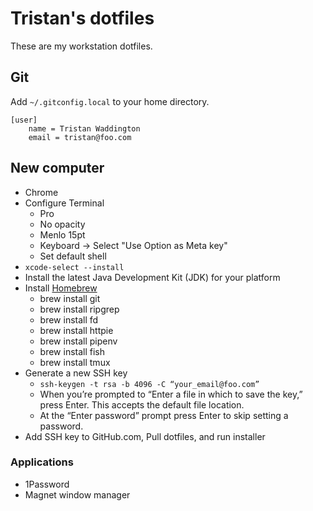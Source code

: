 # Tristan's dotfiles

These are my workstation dotfiles.

## Git

Add `~/.gitconfig.local` to your home directory.

```
[user]
    name = Tristan Waddington
    email = tristan@foo.com
```

## New computer

- Chrome
- Configure Terminal
    - Pro
    - No opacity
    - Menlo 15pt
    - Keyboard -> Select "Use Option as Meta key"
    - Set default shell
- `xcode-select --install`
- Install the latest Java Development Kit (JDK) for your platform
- Install [Homebrew](https://brew.sh/)
  - brew install git
  - brew install ripgrep
  - brew install fd
  - brew install httpie
  - brew install pipenv
  - brew install fish
  - brew install tmux
- Generate a new SSH key
  - `ssh-keygen -t rsa -b 4096 -C “your_email@foo.com”`
  - When you’re prompted to “Enter a file in which to save the key,” press Enter. This accepts the default file location.
  - At the “Enter password” prompt press Enter to skip setting a password.
- Add SSH key to GitHub.com, Pull dotfiles, and run installer

### Applications

- 1Password
- Magnet window manager
